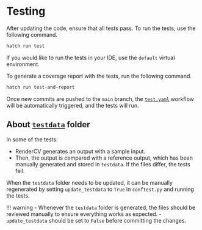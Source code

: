 # Testing

After updating the code, ensure that all tests pass. To run the tests, use the following command. 

```bash
hatch run test
```

If you would like to run the tests in your IDE, use the `default` virtual environment.

To generate a coverage report with the tests, run the following command.

```bash
hatch run test-and-report
```

Once new commits are pushed to the `main` branch, the [`test.yaml`](https://github.com/sinaatalay/rendercv/blob/main/.github/workflows/test.yaml) workflow will be automatically triggered, and the tests will run.

## About [`testdata`](https://github.com/sinaatalay/rendercv/tree/main/tests/testdata) folder

In some of the tests:

- RenderCV generates an output with a sample input.
- Then, the output is compared with a reference output, which has been manually generated and stored in `testdata`. If the files differ, the tests fail.


When the `testdata` folder needs to be updated, it can be manually regenerated by setting `update_testdata` to `True` in `conftest.py` and running the tests.

!!! warning
    - Whenever the `testdata` folder is generated, the files should be reviewed manually to ensure everything works as expected.
    - `update_testdata` should be set to `False` before committing the changes.
